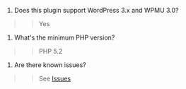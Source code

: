   1. Does this plugin support WordPress 3.x and WPMU 3.0?
> > Yes
  1. What's the minimum PHP version?
> > PHP 5.2
  1. Are there known issues?
> > See [Issues](http://code.google.com/p/web-invoice/issues/list)